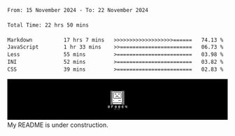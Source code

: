 <!--START_SECTION:waka-->

```txt
From: 15 November 2024 - To: 22 November 2024

Total Time: 22 hrs 50 mins

Markdown          17 hrs 7 mins   >>>>>>>>>>>>>>>>>>>======   74.13 %
JavaScript        1 hr 33 mins    >>=======================   06.73 %
Less              55 mins         >========================   03.98 %
INI               52 mins         >========================   03.82 %
CSS               39 mins         >========================   02.83 %
```

<!--END_SECTION:waka-->

<img src="https://raw.githubusercontent.com/n3xta/image-hosting/main/img/202411032331174.png"/>
My README is under construction. 
